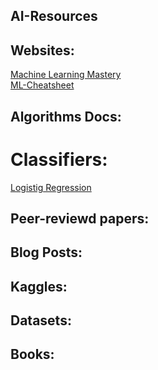 ## AI-Resources


## Websites:
[Machine Learning Mastery](https://machinelearningmastery.com/) <br>
[ML-Cheatsheet](https://ml-cheatsheet.readthedocs.io/en/latest/#)

## Algorithms Docs:
# Classifiers:
[Logistig Regression](https://scikit-learn.org/stable/modules/generated/sklearn.linear_model.LogisticRegression.html)

## Peer-reviewd papers:


## Blog Posts:


## Kaggles:

## Datasets:

## Books:



